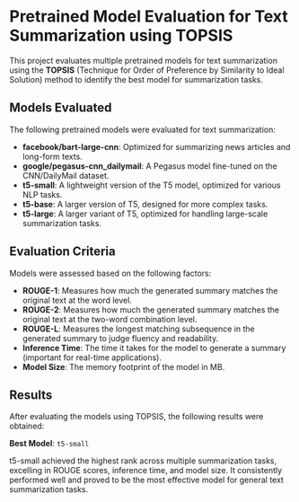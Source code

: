 # Pretrained Model Evaluation for Text Summarization using TOPSIS 
This project evaluates multiple pretrained models for text summarization using the **TOPSIS** (Technique for Order of Preference by Similarity to Ideal Solution) method to identify the best model for summarization tasks.

## Models Evaluated
The following pretrained models were evaluated for text summarization:

- **facebook/bart-large-cnn**: Optimized for summarizing news articles and long-form texts.
- **google/pegasus-cnn_dailymail**: A Pegasus model fine-tuned on the CNN/DailyMail dataset.
- **t5-small**: A lightweight version of the T5 model, optimized for various NLP tasks.
- **t5-base**: A larger version of T5, designed for more complex tasks.
- **t5-large**: A larger variant of T5, optimized for handling large-scale summarization tasks.

## Evaluation Criteria
Models were assessed based on the following factors:

- **ROUGE-1**: Measures how much the generated summary matches the original text at the word level.
- **ROUGE-2**: Measures how much the generated summary matches the original text at the two-word combination level.
- **ROUGE-L**: Measures the longest matching subsequence in the generated summary to judge fluency and readability.
- **Inference Time**: The time it takes for the model to generate a summary (important for real-time applications).
- **Model Size**: The memory footprint of the model in MB.

## Results
After evaluating the models using TOPSIS, the following results were obtained:

**Best Model**: `t5-small` 

t5-small achieved the highest rank across multiple summarization tasks, excelling in ROUGE scores, inference time, and model size. It consistently performed well and proved to be the most effective model for general text summarization tasks.
